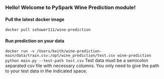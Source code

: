 ### Hello! Welcome to PySpark Wine Prediction module!

#### Pull the latest docker image

`docker pull sshower111/wine-prediction`

#### Run prediction on your data

`docker run -v /Users/keith/wine-prediction-main/data/train.csv:/opt/wine_prediction/test.csv wine-prediction python main.py --test-path test.csv`
Test data must be a semicolon separated csv file with necessary columns.
You only need to give the path to your test data in the indicated space.
